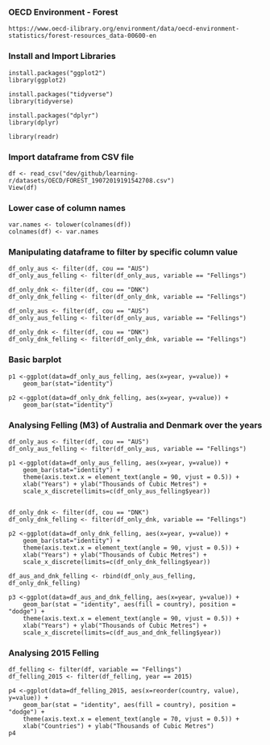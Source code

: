 ### OECD Environment - Forest 
`https://www.oecd-ilibrary.org/environment/data/oecd-environment-statistics/forest-resources_data-00600-en`

### Install and Import Libraries
```
install.packages("ggplot2")
library(ggplot2)

install.packages("tidyverse")
library(tidyverse)

install.packages("dplyr")
library(dplyr)    

library(readr)
```

### Import dataframe from CSV file
```
df <- read_csv("dev/github/learning-r/datasets/OECD/FOREST_19072019191542708.csv")
View(df)
```

### Lower case of column names
```
var.names <- tolower(colnames(df))
colnames(df) <- var.names
```

### Manipulating dataframe to filter by specific column value
```
df_only_aus <- filter(df, cou == "AUS")
df_only_aus_felling <- filter(df_only_aus, variable == "Fellings")

df_only_dnk <- filter(df, cou == "DNK")
df_only_dnk_felling <- filter(df_only_dnk, variable == "Fellings")

df_only_aus <- filter(df, cou == "AUS")
df_only_aus_felling <- filter(df_only_aus, variable == "Fellings")

df_only_dnk <- filter(df, cou == "DNK")
df_only_dnk_felling <- filter(df_only_dnk, variable == "Fellings")
```

### Basic barplot
```
p1 <-ggplot(data=df_only_aus_felling, aes(x=year, y=value)) +
    geom_bar(stat="identity")

p2 <-ggplot(data=df_only_dnk_felling, aes(x=year, y=value)) +
    geom_bar(stat="identity")
```

### Analysing Felling (M3) of Australia and Denmark over the years
```
df_only_aus <- filter(df, cou == "AUS")
df_only_aus_felling <- filter(df_only_aus, variable == "Fellings")

p1 <-ggplot(data=df_only_aus_felling, aes(x=year, y=value)) +
    geom_bar(stat="identity") +
    theme(axis.text.x = element_text(angle = 90, vjust = 0.5)) +
    xlab("Years") + ylab("Thousands of Cubic Metres") +
    scale_x_discrete(limits=c(df_only_aus_felling$year))


df_only_dnk <- filter(df, cou == "DNK")
df_only_dnk_felling <- filter(df_only_dnk, variable == "Fellings")

p2 <-ggplot(data=df_only_dnk_felling, aes(x=year, y=value)) +
    geom_bar(stat="identity") +
    theme(axis.text.x = element_text(angle = 90, vjust = 0.5)) +
    xlab("Years") + ylab("Thousands of Cubic Metres") +
    scale_x_discrete(limits=c(df_only_dnk_felling$year))

df_aus_and_dnk_felling <- rbind(df_only_aus_felling, df_only_dnk_felling)

p3 <-ggplot(data=df_aus_and_dnk_felling, aes(x=year, y=value)) +
    geom_bar(stat = "identity", aes(fill = country), position = "dodge") +
    theme(axis.text.x = element_text(angle = 90, vjust = 0.5)) + 
    xlab("Years") + ylab("Thousands of Cubic Metres") +
    scale_x_discrete(limits=c(df_aus_and_dnk_felling$year)) 

```

### Analysing 2015 Felling
```
df_felling <- filter(df, variable == "Fellings")
df_felling_2015 <- filter(df_felling, year == 2015)

p4 <-ggplot(data=df_felling_2015, aes(x=reorder(country, value), y=value)) +
    geom_bar(stat = "identity", aes(fill = country), position = "dodge") +
    theme(axis.text.x = element_text(angle = 70, vjust = 0.5)) + 
    xlab("Countries") + ylab("Thousands of Cubic Metres")
p4
```




